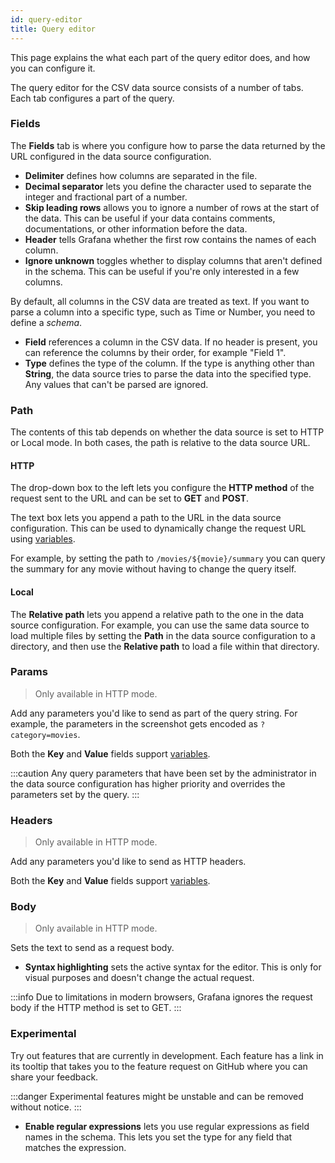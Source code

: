 ```yaml
---
id: query-editor
title: Query editor
---
```


This page explains the what each part of the query editor does, and how you can configure it.

The query editor for the CSV data source consists of a number of tabs. Each tab configures a part of the query.

### Fields

The **Fields** tab is where you configure how to parse the data returned by the URL configured in the data source configuration.

- **Delimiter** defines how columns are separated in the file.
- **Decimal separator** lets you define the character used to separate the integer and fractional part of a number.
- **Skip leading rows** allows you to ignore a number of rows at the start of the data. This can be useful if your data contains comments, documentations, or other information before the data.
- **Header** tells Grafana whether the first row contains the names of each column.
- **Ignore unknown** toggles whether to display columns that aren't defined in the schema. This can be useful if you're only interested in a few columns.

By default, all columns in the CSV data are treated as text. If you want to parse a column into a specific type, such as Time or Number, you need to define a _schema_.

- **Field** references a column in the CSV data. If no header is present, you can reference the columns by their order, for example "Field 1".
- **Type** defines the type of the column. If the type is anything other than **String**, the data source tries to parse the data into the specified type. Any values that can't be parsed are ignored.

### Path

The contents of this tab depends on whether the data source is set to HTTP or Local mode. In both cases, the path is relative to the data source URL.

#### HTTP

The drop-down box to the left lets you configure the **HTTP method** of the request sent to the URL and can be set to **GET** and **POST**.

The text box lets you append a path to the URL in the data source configuration. This can be used to dynamically change the request URL using [variables](https://grafana.com/docs/grafana/latest/variables/).

For example, by setting the path to `/movies/${movie}/summary` you can query the summary for any movie without having to change the query itself.

#### Local

The **Relative path** lets you append a relative path to the one in the data source configuration. For example, you can use the same data source to load multiple files by setting the **Path** in the data source configuration to a directory, and then use the **Relative path** to load a file within that directory.

### Params

> Only available in HTTP mode.

Add any parameters you'd like to send as part of the query string. For example, the parameters in the screenshot gets encoded as `?category=movies`.

Both the **Key** and **Value** fields support [variables](https://grafana.com/docs/grafana/latest/variables/).

:::caution
Any query parameters that have been set by the administrator in the data source configuration has higher priority and overrides the parameters set by the query.
:::

### Headers

> Only available in HTTP mode.

Add any parameters you'd like to send as HTTP headers.

Both the **Key** and **Value** fields support [variables](https://grafana.com/docs/grafana/latest/variables/).

### Body

> Only available in HTTP mode.

Sets the text to send as a request body.

- **Syntax highlighting** sets the active syntax for the editor. This is only for visual purposes and doesn't change the actual request.

:::info
Due to limitations in modern browsers, Grafana ignores the request body if the HTTP method is set to GET.
:::

### Experimental

Try out features that are currently in development. Each feature has a link in its tooltip that takes you to the feature request on GitHub where you can share your feedback.

:::danger
Experimental features might be unstable and can be removed without notice.
:::

- **Enable regular expressions** lets you use regular expressions as field names in the schema. This lets you set the type for any field that matches the expression.
